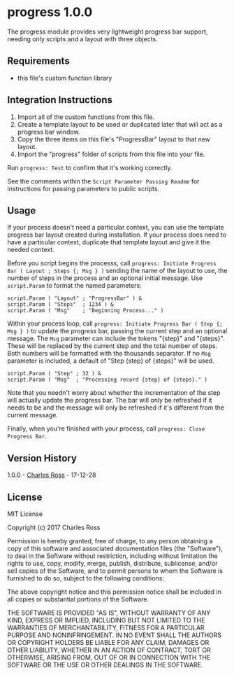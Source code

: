 progress 1.0.0
==============

The progress module provides very lightweight progress bar support, needing only scripts and a layout with three objects.

Requirements
------------

- this file's custom function library

Integration Instructions
------------------------

1. Import all of the custom functions from this file.
2. Create a template layout to be used or duplicated later that will act as a progress bar window.
3. Copy the three items on this file's "ProgressBar" layout to that new layout.
4. Import the "progress" folder of scripts from this file into your file.

Run `progress: Test` to confirm that it's working correctly.

See the comments within the `Script Parameter Passing Readme` for instructions for passing parameters to public
scripts.

Usage
-----

If your process doesn't need a particular context, you can use the template progress bar layout created during installation. If
your process does need to have a particular context, duplicate that template layout and give it the needed context.

Before you script begins the processs, call `progress: Initiate Progress Bar ( Layout ; Steps {; Msg } )` sending the name of
the layout to use, the number of steps in the process and an optional initial message. Use `script.Param` to format the named
parameters:

    script.Param ( "Layout" ; "ProgressBar" ) &
    script.Param ( "Steps"  ; 1234 ) &
    script.Param ( "Msg"    ; "Beginning Process..." )

Within your process loop, call `progress: Initiate Progress Bar ( Step {; Msg } )` to update the progress bar, passing the current
step and an optional message. The `Msg` parameter can include the tokens "{step}" and "{steps}". These will be replaced by the
current step and the total number of steps. Both numbers will be formatted with the thousands separator. If no `Msg` parameter is
included, a default of "Step {step} of {steps}" will be used.

    script.Param ( "Step" ; 32 ) &
    script.Param ( "Msg"  ; "Processing record {step} of {steps}." )

Note that you needn't worry about whether the incrementation of the step will actually update the progress bar. The bar will only
be refreshed if it needs to be and the message will only be refreshed if it's different from the current message.

Finally, when you're finished with your process, call `progress: Close Progress Bar`.

Version History
---------------

1.0.0 - [Charles Ross][chuck] - 17-12-28

License
-------

MIT License

Copyright (c) 2017 Charles Ross

Permission is hereby granted, free of charge, to any person obtaining a copy
of this software and associated documentation files (the "Software"), to deal
in the Software without restriction, including without limitation the rights
to use, copy, modify, merge, publish, distribute, sublicense, and/or sell
copies of the Software, and to permit persons to whom the Software is
furnished to do so, subject to the following conditions:

The above copyright notice and this permission notice shall be included in all
copies or substantial portions of the Software.

THE SOFTWARE IS PROVIDED "AS IS", WITHOUT WARRANTY OF ANY KIND, EXPRESS OR
IMPLIED, INCLUDING BUT NOT LIMITED TO THE WARRANTIES OF MERCHANTABILITY,
FITNESS FOR A PARTICULAR PURPOSE AND NONINFRINGEMENT. IN NO EVENT SHALL THE
AUTHORS OR COPYRIGHT HOLDERS BE LIABLE FOR ANY CLAIM, DAMAGES OR OTHER
LIABILITY, WHETHER IN AN ACTION OF CONTRACT, TORT OR OTHERWISE, ARISING FROM,
OUT OF OR IN CONNECTION WITH THE SOFTWARE OR THE USE OR OTHER DEALINGS IN THE
SOFTWARE.

[chuck]: mailto:chivalry@mac.com
